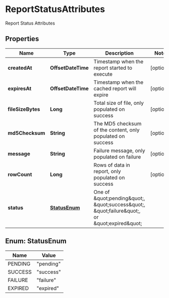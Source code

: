 

# ReportStatusAttributes

Report Status Attributes

## Properties

| Name | Type | Description | Notes |
|------------ | ------------- | ------------- | -------------|
|**createdAt** | **OffsetDateTime** | Timestamp when the report started to execute |  [optional] |
|**expiresAt** | **OffsetDateTime** | Timestamp when the cached report will expire |  [optional] |
|**fileSizeBytes** | **Long** | Total size of file, only populated on success |  [optional] |
|**md5Checksum** | **String** | The MD5 checksum of the content, only populated on success |  [optional] |
|**message** | **String** | Failure message, only populated on failure |  [optional] |
|**rowCount** | **Long** | Rows of data in report, only populated on success |  [optional] |
|**status** | [**StatusEnum**](#StatusEnum) | One of \&quot;pending\&quot;, \&quot;success\&quot;, \&quot;failure\&quot;, or \&quot;expired\&quot; |  |



## Enum: StatusEnum

| Name | Value |
|---- | -----|
| PENDING | &quot;pending&quot; |
| SUCCESS | &quot;success&quot; |
| FAILURE | &quot;failure&quot; |
| EXPIRED | &quot;expired&quot; |



